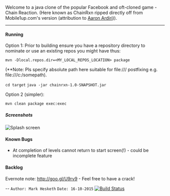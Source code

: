 Welcome to a java clone of the popular Facebook and oft-cloned game - Chain Reaction. 
(Here known as ChainRxn ripped directly off from Mobile1up.com's version (attribution to [Aaron Ardiri](http://ardiri.com/))).

---

#### Running

Option 1:
Prior to building ensure you have a repository directory to nominate or use an existing repos you might have thus:

```mvn -Dlocal.repos.dir=<MY_LOCAL_REPOS_LOCATION> package```

(**Note: Pls specify absolute path here suitable for file:/// postfixing e.g. file:///c:/somepath).

```cd target```
```java -jar chainrxn-1.0-SNAPSHOT.jar```

Option 2 (simpler): 

```mvn clean package exec:exec```

##### Screenshots

![Splash screen](src/main/resources/images/splash.png)

#### Known Bugs

- At completion of levels cannot return to start screen(!) - could be incomplete feature

#### Backlog

Evernote note: http://goo.gl/U9rv9 - Feel free to have a crack!

--
`Author: Mark Hesketh`
`Date: 16-10-2015`
[![Build Status](https://travis-ci.org/mesketh/chainrxn.svg?branch=master)](https://travis-ci.org/mesketh/chainrxn)
